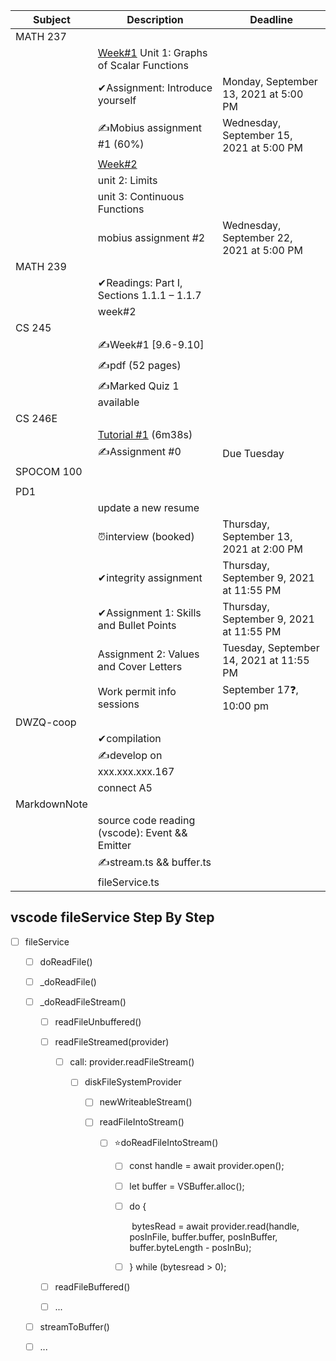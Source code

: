 | **Subject**  | **Description**                                              | **Deadline**                             |
| ------------ | ------------------------------------------------------------ | ---------------------------------------- |
| MATH 237     |                                                              |                                          |
|              | [Week#1](https://learn.uwaterloo.ca/d2l/le/content/701924/viewContent/3881423/View)   Unit 1: Graphs of Scalar Functions |                                          |
|              | ✔Assignment: Introduce yourself                              | Monday, September 13, 2021 at 5:00 PM    |
|              | ✍Mobius assignment #1 (60%)                                  | Wednesday, September 15, 2021 at 5:00 PM |
|              | [Week#2](https://learn.uwaterloo.ca/d2l/le/content/701924/viewContent/3881424/View) |                                          |
|              | unit 2: Limits                                               |                                          |
|              | unit 3: Continuous Functions                                 |                                          |
|              | mobius assignment #2                                         | Wednesday, September 22, 2021 at 5:00 PM |
| MATH 239     |                                                              |                                          |
|              | ✔Readings: Part I, Sections 1.1.1 – 1.1.7                    |                                          |
|              | week#2                                                       |                                          |
| CS 245       |                                                              |                                          |
|              | ✍Week#1 [9.6-9.10]                                           |                                          |
|              | ✍pdf (52 pages)                                              |                                          |
|              | ✍Marked Quiz 1 available                                     |                                          |
| CS 246E      |                                                              |                                          |
|              | [Tutorial #1](https://learn.uwaterloo.ca/d2l/le/content/709722/Home?itemIdentifier=D2L.LE.Content.ContentObject.ModuleCO-3910158) (6m38s) |                                          |
|              | ✍Assignment #0                                               | Due Tuesday                              |
| SPOCOM 100   |                                                              |                                          |
|              |                                                              |                                          |
| PD1          |                                                              |                                          |
|              | update a new resume                                          |                                          |
|              | ⏰interview (booked)                                          | Thursday, September 13, 2021 at 2:00 PM  |
|              | ✔integrity assignment                                        | Thursday, September 9, 2021 at 11:55 PM  |
|              | ✔Assignment 1: Skills and Bullet Points                      | Thursday, September 9, 2021 at 11:55 PM  |
|              | Assignment 2: Values and Cover Letters                       | Tuesday, September 14, 2021 at 11:55 PM  |
|              | Work permit info sessions                                    | September 17❓, 10:00 pm                  |
| DWZQ-coop    |                                                              |                                          |
|              | ✔compilation                                                 |                                          |
|              | ✍develop on xxx.xxx.xxx.167                                  |                                          |
|              | connect A5                                                   |                                          |
| MarkdownNote |                                                              |                                          |
|              | source code reading (vscode): Event<T> && Emitter<T>         |                                          |
|              | ✍stream.ts && buffer.ts                                      |                                          |
|              | fileService.ts                                               |                                          |



## vscode fileService Step By Step

* [ ] fileService

  * [ ] doReadFile()

  * [ ] _doReadFile()

  * [ ] _doReadFileStream()

    * [ ] readFileUnbuffered()

    * [ ] readFileStreamed(provider)

      * [ ] call: provider.readFileStream()

        * [ ] diskFileSystemProvider

          * [ ] newWriteableStream()

          * [ ] readFileIntoStream()

            * [ ] ⭐doReadFileIntoStream()

              * [ ] const handle = await provider.open();

              * [ ] let buffer = VSBuffer.alloc();

              * [ ] do {

                ​	bytesRead = await provider.read(handle, posInFile, buffer.buffer, posInBuffer, buffer.byteLength - posInBu);

              * [ ] } while (bytesread > 0);

    * [ ] readFileBuffered()

    * [ ] ...

  * [ ] streamToBuffer()

  * [ ] ...
